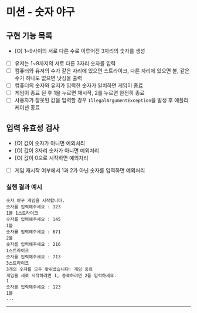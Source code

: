 # 미션 - 숫자 야구

## 구현 기능 목록
- [O] 1~9사이의 서로 다른 수로 이루어진 3자리의 숫자를 생성
- [ ] 유저는 1~9까지의 서로 다른 3자리 숫자를 입력
- [ ] 컴퓨터와 유저의 수가 같은 자리에 있으면 스트라이크, 다른 자리에 있으면 볼, 같은 수가 하나도 없으면 낫싱을 출력
- [ ] 컴퓨터의 숫자와 유저가 입력한 숫자가 일치하면 게임이 종료
- [ ] 게임이 종료 된 후 1을 누르면 재시작, 2를 누르면 완전히 종료
- [ ] 사용자가 잘못된 값을 입력할 경우 `IllegalArgumentException`을 발생 후 애플리케이션 종료

## 입력 유효성 검사
- [O] 값이 숫자가 아니면 예외처리
- [O] 값이 3자리 숫자가 아니면 예외처리
- [O] 값이 0으로 시작하면 예외처리
- [ ] 게임 재시작 여부에서 1과 2가 아닌 숫자를 입력하면 예외처리



### 실행 결과 예시

```
숫자 야구 게임을 시작합니다.
숫자를 입력해주세요 : 123
1볼 1스트라이크
숫자를 입력해주세요 : 145
1볼
숫자를 입력해주세요 : 671
2볼
숫자를 입력해주세요 : 216
1스트라이크
숫자를 입력해주세요 : 713
3스트라이크
3개의 숫자를 모두 맞히셨습니다! 게임 종료
게임을 새로 시작하려면 1, 종료하려면 2를 입력하세요.
1
숫자를 입력해주세요 : 123
1볼
...
```

---
